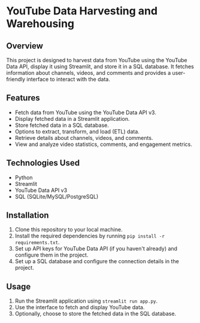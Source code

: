 # YouTube Data Harvesting and Warehousing

## Overview
This project is designed to harvest data from YouTube using the YouTube Data API, display it using Streamlit, and store it in a SQL database. It fetches information about channels, videos, and comments and provides a user-friendly interface to interact with the data.

## Features
- Fetch data from YouTube using the YouTube Data API v3.
- Display fetched data in a Streamlit application.
- Store fetched data in a SQL database.
- Options to extract, transform, and load (ETL) data.
- Retrieve details about channels, videos, and comments.
- View and analyze video statistics, comments, and engagement metrics.

## Technologies Used
- Python
- Streamlit
- YouTube Data API v3
- SQL (SQLite/MySQL/PostgreSQL)

## Installation
1. Clone this repository to your local machine.
2. Install the required dependencies by running `pip install -r requirements.txt`.
3. Set up API keys for YouTube Data API (if you haven't already) and configure them in the project.
4. Set up a SQL database and configure the connection details in the project.

## Usage
1. Run the Streamlit application using `streamlit run app.py`.
2. Use the interface to fetch and display YouTube data.
3. Optionally, choose to store the fetched data in the SQL database.


